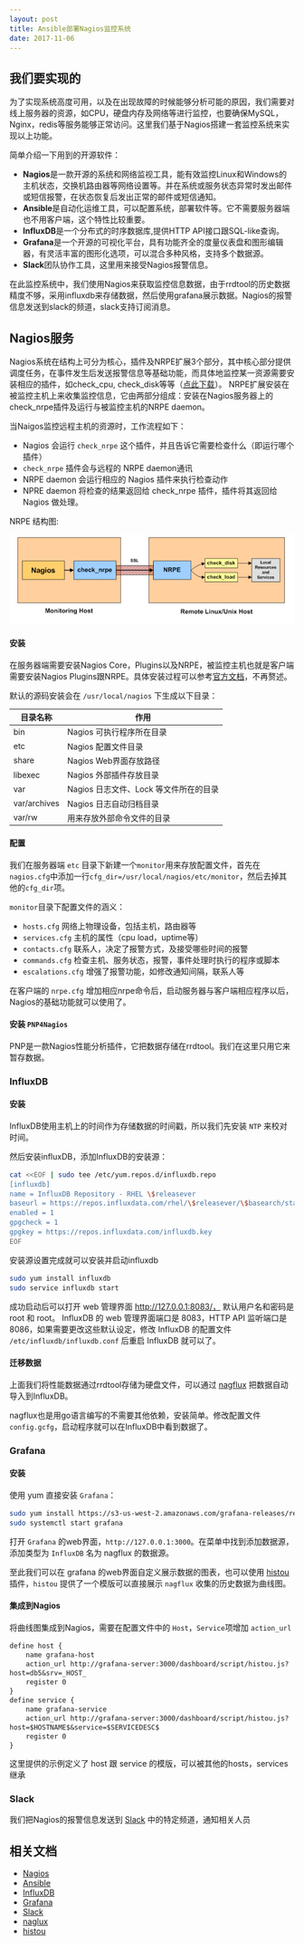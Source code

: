```yaml
---
layout: post
title: Ansible部署Nagios监控系统
date: 2017-11-06
---
```


## 我们要实现的

为了实现系统高度可用，以及在出现故障的时候能够分析可能的原因，我们需要对线上服务器的资源，如CPU，硬盘内存及网络等进行监控，也要确保MySQL，Nginx，redis等服务能够正常访问。这里我们基于Nagios搭建一套监控系统来实现以上功能。

简单介绍一下用到的开源软件：

* **Nagios**是一款开源的系统和网络监视工具，能有效监控Linux和Windows的主机状态，交换机路由器等网络设置等。并在系统或服务状态异常时发出邮件或短信报警，在状态恢复后发出正常的邮件或短信通知。
* **Ansible**是自动化运维工具，可以配置系统，部署软件等。它不需要服务器端也不用客户端，这个特性比较重要。
* **InfluxDB**是一个分布式的时序数据库,提供HTTP API接口跟SQL-like查询。
* **Grafana**是一个开源的可视化平台，具有功能齐全的度量仪表盘和图形编辑器，有灵活丰富的图形化选项，可以混合多种风格，支持多个数据源。
* **Slack**团队协作工具，这里用来接受Nagios报警信息。

在此监控系统中，我们使用Nagios来获取监控信息数据，由于rrdtool的历史数据精度不够，采用influxdb来存储数据，然后使用grafana展示数据。Nagios的报警信息发送到slack的频道，slack支持订阅消息。

## Nagios服务

Nagios系统在结构上可分为核心，插件及NRPE扩展3个部分，其中核心部分提供调度任务，在事件发生后发送报警信息等基础功能，而具体地监控某一资源需要安装相应的插件，如check_cpu, check_disk等等（[点此下载](https://www.nagios.org/downloads/nagios-plugins/)）。
NRPE扩展安装在被监控主机上来收集监控信息，它由两部分组成：安装在Nagios服务器上的check_nrpe插件及运行与被监控主机的NRPE daemon。

当Naigos监控远程主机的资源时，工作流程如下：

* Nagios 会运行 `check_nrpe` 这个插件，并且告诉它需要检查什么（即运行哪个插件）
* `check_nrpe` 插件会与远程的 NRPE daemon通讯
* NRPE daemon 会运行相应的 Nagios 插件来执行检查动作
* NPRE daemon 将检查的结果返回给 check_nrpe 插件，插件将其返回给 Nagios 做处理。

NRPE 结构图:

![NRPE结构图](/images/nrpe.png)

#### 安装

在服务器端需要安装Nagios Core，Plugins以及NRPE，被监控主机也就是客户端需要安装Nagios Plugins跟NRPE。具体安装过程可以参考[官方文档][1]，不再赘述。

默认的源码安装会在 `/usr/local/nagios` 下生成以下目录：

| 目录名称 | 作用 |
| -------- | ---- |
| bin | Nagios 可执行程序所在目录 |
| etc | Nagios 配置文件目录 |
| share | Nagios Web界面存放路径 |
| libexec | Nagios 外部插件存放目录 |
| var | Nagios 日志文件、Lock 等文件所在的目录 |
| var/archives | Nagios 日志自动归档目录 |
| var/rw | 用来存放外部命令文件的目录 |

#### 配置

我们在服务器端 `etc` 目录下新建一个`monitor`用来存放配置文件，首先在`nagios.cfg`中添加一行`cfg_dir=/usr/local/nagios/etc/monitor`，然后去掉其他的`cfg_dir`项。

`monitor`目录下配置文件的涵义：

* `hosts.cfg` 网络上物理设备，包括主机，路由器等
* `services.cfg` 主机的属性（cpu load，uptime等）
* `contacts.cfg` 联系人，决定了报警方式，及接受哪些时间的报警
* `commands.cfg` 检查主机、服务状态，报警，事件处理时执行的程序或脚本
* `escalations.cfg` 增强了报警功能，如修改通知间隔，联系人等

在客户端的 `nrpe.cfg` 增加相应nrpe命令后，启动服务器与客户端相应程序以后，Nagios的基础功能就可以使用了。

#### 安装 `PNP4Nagios`

PNP是一款Nagios性能分析插件，它把数据存储在rrdtool。我们在这里只用它来暂存数据。

### InfluxDB

#### 安装

InfluxDB使用主机上的时间作为存储数据的时间戳，所以我们先安装 `NTP` 来校对时间。

然后安装influxDB，添加InfluxDB的安装源：

```bash
cat <<EOF | sudo tee /etc/yum.repos.d/influxdb.repo
[influxdb]
name = InfluxDB Repository - RHEL \$releasever
baseurl = https://repos.influxdata.com/rhel/\$releasever/\$basearch/stable
enabled = 1
gpgcheck = 1
gpgkey = https://repos.influxdata.com/influxdb.key
EOF
```

安装源设置完成就可以安装并启动influxdb

```bash
sudo yum install influxdb
sudo service influxdb start
```

成功启动后可以打开 web 管理界面 http://127.0.0.1:8083/， 默认用户名和密码是 root 和 root。 InfluxDB 的 web 管理界面端口是 8083，HTTP API 监听端口是 8086，如果需要更改这些默认设定，修改 InfluxDB 的配置文件 `/etc/influxdb/influxdb.conf` 后重启 InfluxDB 就可以了。

#### 迁移数据

上面我们将性能数据通过rrdtool存储为硬盘文件，可以通过 [nagflux][6] 把数据自动导入到InfluxDB。

nagflux也是用go语言编写的不需要其他依赖，安装简单。修改配置文件 `config.gcfg`，启动程序就可以在InfluxDB中看到数据了。

### Grafana

#### 安装

使用 yum 直接安装 `Grafana`：

```bash
sudo yum install https://s3-us-west-2.amazonaws.com/grafana-releases/release/grafana-4.6.1-1.x86_64.rpm
sudo systemctl start grafana
```

打开 `Grafana` 的web界面，`http://127.0.0.1:3000`。在菜单中找到添加数据源，添加类型为 `InfluxDB` 名为 nagflux 的数据源。

至此我们可以在 grafana 的web界面自定义展示数据的图表，也可以使用 [histou][7] 插件，`histou` 提供了一个模版可以直接展示 `nagflux` 收集的历史数据为曲线图。

#### 集成到Nagios

将曲线图集成到Nagios，需要在配置文件中的 `Host`，`Service`项增加 `action_url`

```
define host {
    name grafana-host 
    action_url http://grafana-server:3000/dashboard/script/histou.js?host=db5&srv=_HOST_
    register 0
}
define service {
    name grafana-service
    action_url http://grafana-server:3000/dashboard/script/histou.js?host=$HOSTNAME$&service=$SERVICEDESC$
    register 0
}
```

这里提供的示例定义了 host 跟 service 的模版，可以被其他的hosts，services继承

### Slack

我们把Nagios的报警信息发送到 [Slack][5] 中的特定频道，通知相关人员


## 相关文档

* [Nagios][1]
* [Ansible][2]
* [InfluxDB][3]
* [Grafana][4]
* [Slack][5]
* [naglux][6]
* [histou][7]


[1]: https://assets.nagios.com/downloads/nagioscore/docs/nagioscore/4/en/quickstart.html#_ga=2.92539934.2061844877.1509670667-1605740700.1509670667
[2]: http://docs.ansible.com/ansible/latest/index.html
[3]: https://docs.influxdata.com/influxdb/v1.3/introduction/getting_started/
[4]: http://docs.grafana.org/installation/rpm/
[5]: https://slack.com/apps/A0F81R747-nagios
[6]: https://github.com/Griesbacher/nagflux
[7]: https://github.com/Griesbacher/histou
